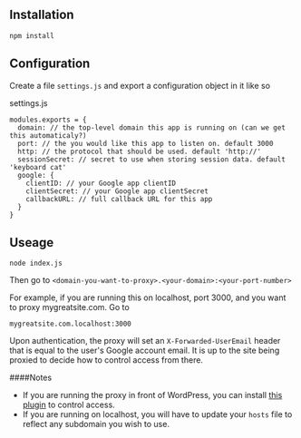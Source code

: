 ## Installation

`npm install`

## Configuration

Create a file `settings.js` and export a configuration object in it like so

settings.js
```
modules.exports = {
  domain: // the top-level domain this app is running on (can we get this automaticaly?)
  port: // the you would like this app to listen on. default 3000
  http: // the protocol that should be used. default 'http://'
  sessionSecret: // secret to use when storing session data. default 'keyboard cat'
  google: {
    clientID: // your Google app clientID
    clientSecret: // your Google app clientSecret
    callbackURL: // full callback URL for this app
  }
}
```

## Useage

`node index.js`

Then go to `<domain-you-want-to-proxy>.<your-domain>:<your-port-number>`

For example, if you are running this on localhost, port 3000, and you want to proxy mygreatsite.com. Go to

`mygreatsite.com.localhost:3000`

Upon authentication, the proxy will set an `X-Forwarded-UserEmail` header that is equal to the user's Google account email.
It is up to the site being proxied to decide how to control access from there.

####Notes
- If you are running the proxy in front of WordPress, you can install [this plugin](https://rchrdschfr@bitbucket.org/rchrdschfr/rproxyauth.git) to control access.
- If you are running on localhost, you will have to update your `hosts` file to reflect any subdomain you wish to use.